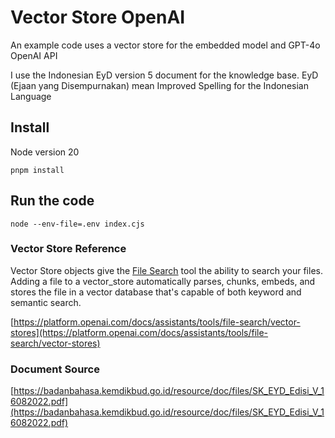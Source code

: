 # Vector Store OpenAI
An example code uses a vector store for the embedded model and GPT-4o OpenAI API

I use the Indonesian EyD version 5 document for the knowledge base. EyD (Ejaan yang Disempurnakan) mean Improved Spelling for the Indonesian Language

## Install
Node version 20
```
pnpm install
```

## Run the code
```
node --env-file=.env index.cjs
```

### Vector Store Reference
Vector Store objects give the [File Search](https://platform.openai.com/docs/assistants/tools/file-search?lang=node.js) tool the ability to search your files. Adding a file to a vector_store automatically parses, chunks, embeds, and stores the file in a vector database that's capable of both keyword and semantic search.

[https://platform.openai.com/docs/assistants/tools/file-search/vector-stores](https://platform.openai.com/docs/assistants/tools/file-search/vector-stores)

### Document Source
[https://badanbahasa.kemdikbud.go.id/resource/doc/files/SK_EYD_Edisi_V_16082022.pdf](https://badanbahasa.kemdikbud.go.id/resource/doc/files/SK_EYD_Edisi_V_16082022.pdf)
